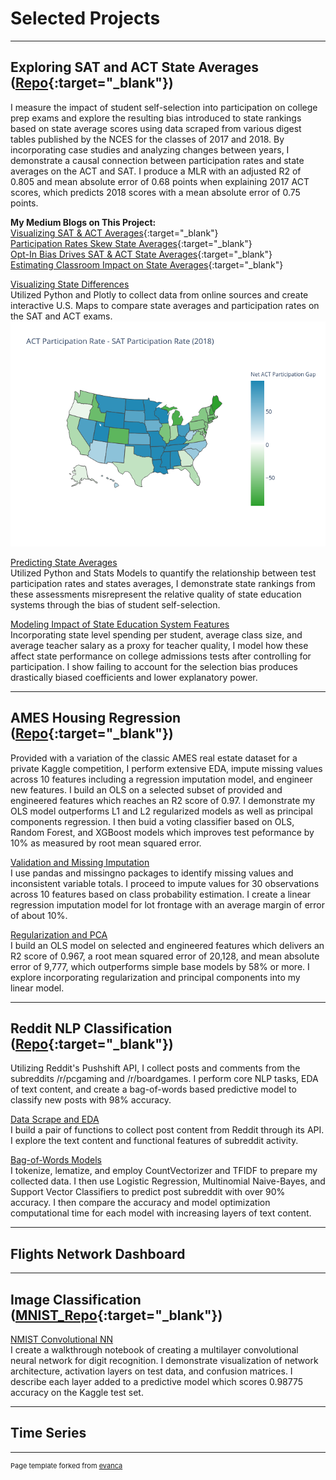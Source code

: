 # Selected Projects

---

## Exploring SAT and ACT State Averages ([Repo](https://github.com/JamesDargan/ACT-SAT){:target="\_blank"})

I measure the impact of student self-selection into participation on college prep exams and explore the resulting bias introduced to state rankings based on state average scores using data scraped from various digest tables published by the NCES for the classes of 2017 and 2018. By incorporating case studies and analyzing changes between years, I demonstrate a causal connection between participation rates and state averages on the ACT and SAT. I produce a MLR with an adjusted R2 of 0.805 and mean absolute error of 0.68 points when explaining 2017 ACT scores, which predicts 2018 scores with a mean absolute error of 0.75 points.
<br>

**My Medium Blogs on This Project:**<br>
[Visualizing SAT & ACT Averages](https://medium.com/@james.dargan/visualizing-sat-act-averages-2a4759f9684){:target="\_blank"}<br>
[Participation Rates Skew State Averages](https://medium.com/@james.dargan/participation-skews-state-averages-f68969371a01){:target="\_blank"}<br>
[Opt-In Bias Drives SAT & ACT State Averages](https://medium.com/@james.dargan/self-selection-drives-state-averages-8e5b53be0c17){:target="\_blank"}<br>
[Estimating Classroom Impact on State Averages](https://medium.com/@james.dargan/estimating-classroom-impact-on-sat-act-state-averages-b91891cae252){:target="\_blank"}<br>


[Visualizing State Differences ](pages/ACT-SAT/01_visualization.md) <br>
Utilized Python and Plotly to collect data from online sources and create interactive U.S. Maps to compare state averages and participation rates on the SAT and ACT exams.
<img src="images/part_and_score_by_state.png?raw=true"/>


[Predicting State Averages](pages/ACT-SAT/02_participation.md)<br>
Utilized Python and Stats Models to quantify the relationship between test participation rates and states averages, I demonstrate state rankings from these assessments misrepresent the relative quality of state education systems through the bias of student self-selection.


[Modeling Impact of State Education System Features](pages/ACT-SAT/03_state_char) <br>
Incorporating state level spending per student, average class size, and average teacher salary as a proxy for teacher quality, I model how these affect state performance on college admissions tests after controlling for participation. I show failing to account for the selection bias produces drastically biased coefficients and lower explanatory power.


---

## AMES Housing Regression ([Repo](https://github.com/JamesDargan/AMES){:target="\_blank"})

Provided with a variation of the classic AMES real estate dataset for a private Kaggle competition, I perform extensive EDA, impute missing values across 10 features including a regression imputation model, and engineer new features. I build an OLS on a selected subset of provided and engineered features which reaches an R2 score of 0.97. I demonstrate my OLS model outperforms L1 and L2 regularized models as well as principal components regression. I then buid a voting classifier based on OLS, Random Forest, and XGBoost models which improves test peformance by 10% as measured by root mean squared error.

[Validation and Missing Imputation](pages/AMES/01_cleaning.md) <br>
I use pandas and missingno packages to identify missing values and inconsistent variable totals. I proceed to  impute values for 30 observations across 10 features based on class probability estimation. I create a linear regression imputation model for lot frontage with an average margin of error of about 10%.


[Regularization and PCA](pages/AMES/03_linear_models.md) <br>
I build an OLS model on selected and engineered features which delivers an R2 score of 0.967, a root mean squared error of 20,128, and mean absolute error of 9,777, which outperforms simple base models by 58% or more. I explore incorporating regularization and principal components into my linear model.

---

## Reddit NLP Classification ([Repo](https://github.com/JamesDargan/Reddit_Classification){:target="\_blank"})

Utilizing Reddit's Pushshift API, I collect posts and comments from the subreddits /r/pcgaming and /r/boardgames. I perform core NLP tasks, EDA of text content, and create a bag-of-words based predictive model to classify new posts with 98% accuracy.

[Data Scrape and EDA](pages/Reddit/01_data_pred_eda.md)<br>
I build a pair of functions to collect post content from Reddit through its API. I explore the text content and functional features of subreddit activity.


[Bag-of-Words Models](pages/Reddit/02_models_text_comp.md)<br>
I tokenize, lematize, and employ CountVectorizer and TFIDF to prepare my collected data. I then use Logistic Regression, Multinomial Naive-Bayes, and Support Vector Classifiers to predict post subreddit with over 90% accuracy. I then compare the accuracy and model optimization computational time for each model with increasing layers of text content.

---

## Flights Network Dashboard


---

## Image Classification ([MNIST_Repo](https://github.com/JamesDargan/MNIST){:target="\_blank"})

[NMIST Convolutional NN](pages/MNIST/01_walkthrough.md) <br>
I create a walkthrough notebook of creating a multilayer convolutional neural network for digit recognition. I demonstrate visualization of network architecture, activation layers on test data, and confusion matrices. I describe each layer added to a predictive model which scores 0.98775 accuracy on the Kaggle test set.

---

## Time Series



---
<p style="font-size:11px">Page template forked from <a href="https://github.com/evanca/quick-portfolio">evanca</a></p>
<!-- Remove above link if you don't want to attribute -->
